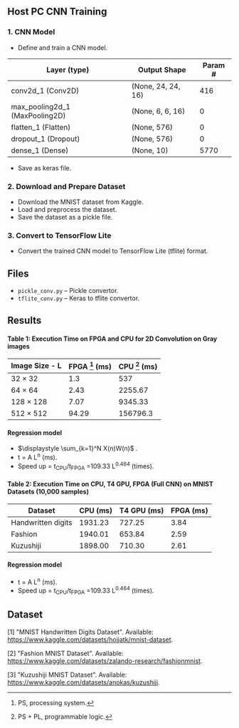 ## Host PC CNN Training 
### 1. CNN Model 
- Define and train a CNN model.
  
| Layer (type)                       | Output  Shape     | Param #     |
|------------                        |-----------------  |------------ |
| conv2d_1 (Conv2D)                  |(None, 24, 24, 16) |416          | 
| max_pooling2d_1 (MaxPooling2D)     |(None, 6, 6, 16)   |0            | 
| flatten_1 (Flatten)                |(None, 576)        |0            |
| dropout_1 (Dropout)                |(None, 576)        |0            |
| dense_1 (Dense)                    |(None, 10)         |5770        |

- Save as keras file.

### 2. Download and Prepare Dataset
- Download the MNIST dataset from Kaggle.
- Load and preprocess the dataset.
- Save the dataset as a pickle file.

### 3. Convert to TensorFlow Lite
- Convert the trained CNN model to TensorFlow Lite (tflite) format.

## Files
- `pickle_conv.py` – Pickle convertor.
- `tflite_conv.py` – Keras to tflite convertor.

## Results
#### Table 1: Execution Time on FPGA and CPU for 2D Convolution on Gray images

| Image Size - L | FPGA [^1] (ms) | CPU [^2] (ms)     |
|------------|-----------------|------------|
| 32 × 32    |1.3              |537         | 
| 64 × 64    |2.43             |2255.67     | 
| 128 × 128  |7.07             |9345.33     | 
| 512 × 512  |94.29            |156796.3    |

#### Regression model
-  $\displaystyle \sum_{k=1}^N X(n)W(n)$ .
- t = A L<sup>n</sup> (ms).
- Speed up = t<sub>CPU</sub>/t<sub>FPGA</sub> =109.33 L<sup>0.464</sup> (times).
[^1]: PS, processing system.
[^2]: PS + PL, programmable logic.

#### Table 2: Execution Time on CPU, T4 GPU, FPGA (Full CNN) on MNIST Datasets (10,000 samples)

| Dataset                | CPU (ms) | T4 GPU (ms)     | FPGA (ms)  |
|------------            |------------|------------|------------|
| Handwritten digits     |1931.23     |727.25      | 3.84       |
| Fashion                |1940.01     |653.84      | 2.59       |
| Kuzushiji              |1898.00     |710.30      | 2.61       |


#### Regression model
- t = A L<sup>n</sup> (ms).
- Speed up = t<sub>CPU</sub>/t<sub>FPGA</sub> =109.33 L<sup>0.464</sup> (times).
[^1]: PS, processing system.
[^2]: PS + PL, programmable logic PYNQ-Z2.

## Dataset

[1] "MNIST Handwritten Digits Dataset". Available: https://www.kaggle.com/datasets/hojjatk/mnist-dataset.

[2] "Fashion MNIST Dataset". Available: https://www.kaggle.com/datasets/zalando-research/fashionmnist.

[3] "Kuzushiji MNIST Dataset". Available: https://www.kaggle.com/datasets/anokas/kuzushiji.
